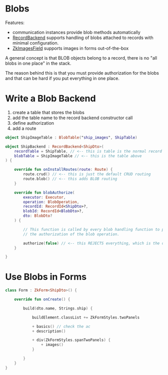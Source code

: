 # Blobs

Features:

* communication instances provide blob methods automatically
* [RecordBackend](/src/jvmMain/kotlin/zakadabar/stack/backend/data/record/RecordBackend.kt) supports handling of blobs
  attached to records with minimal configuration.
* [ZkImagesField](/src/jsMain/kotlin/zakadabar/stack/frontend/builtin/form/fields/ZkImagesField.kt) supports images in
  forms out-of-the-box

<div data-zk-enrich="Note" data-zk-flavour="Info" data-zk-title="BLOBs belong to records">
A general concept is that BLOB objects belong to a record, there is no "all blobs in one place" in the stack.

The reason behind this is that you must provide authorization for the blobs and that can be hard if you put everything
in one place.
</div>

# Write a Blob Backend

1. create a table that stores the blobs
1. add the table name to the record backend constructor call
1. define authorization
1. add a route

```kotlin
object ShipImageTable : BlobTable("ship_images", ShipTable)
```

```kotlin
object ShipBackend : RecordBackend<ShipDto>(
    recordTable = ShipTable, // <-- this is table is the normal record table
    blobTable = ShipImageTable // <-- this is the table above
) {

    override fun onInstallRoutes(route: Route) {
        route.crud() // <-- this is just the default CRUD routing
        route.blob() // <-- this adds BLOB routing
    }

    override fun blobAuthorize(
        executor: Executor,
        operation: BlobOperation,
        recordId: RecordId<ShipDto>?,
        blobId: RecordId<BlobDto>?,
        dto: BlobDto?
    ) {

        // This function is called by every blob handling function to perform
        // the authorization of the blob operation.

        authorize(false) // <-- this REJECTS everything, which is the default
    }

}
```

# Use Blobs in Forms

```kotlin
class Form : ZkForm<ShipDto>() {

    override fun onCreate() {

        build(dto.name, Strings.ship) {

            buildElement.classList += ZkFormStyles.twoPanels

            + basics() // check the ac
            + description()

            + div(ZkFormStyles.spanTwoPanels) {
                + images()
            }

        }
    }
}
```